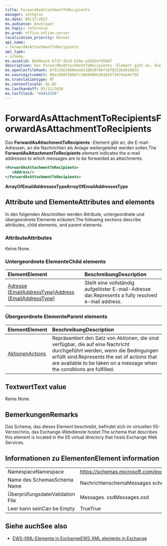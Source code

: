 ```yaml
---
title: ForwardAsAttachmentToRecipients
manager: sethgros
ms.date: 09/17/2015
ms.audience: Developer
ms.topic: reference
ms.prod: office-online-server
localization_priority: Normal
api_name:
- ForwardAsAttachmentToRecipients
api_type:
- schema
ms.assetid: 8649ea14-672f-43c9-b10a-a2b02efd5867
description: Das ForwardAsAttachmentToRecipients -Element gibt an, die E-mail-Adressen, an die Nachrichten als Anlage weitergeleitet werden sollen.
ms.openlocfilehash: bf8c3563460eea811602074bf16f9253b4610832
ms.sourcegitcommit: 88ec988f2bb67c1866d06b361615f3674a24e795
ms.translationtype: MT
ms.contentlocale: de-DE
ms.lasthandoff: 05/31/2020
ms.locfileid: "44453336"
---
```

# <a name="forwardasattachmenttorecipients"></a><span data-ttu-id="df84a-103">ForwardAsAttachmentToRecipients</span><span class="sxs-lookup"><span data-stu-id="df84a-103">ForwardAsAttachmentToRecipients</span></span>

<span data-ttu-id="df84a-104">Das **ForwardAsAttachmentToRecipients** -Element gibt an, die E-mail-Adressen, an die Nachrichten als Anlage weitergeleitet werden sollen.</span><span class="sxs-lookup"><span data-stu-id="df84a-104">The **ForwardAsAttachmentToRecipients** element indicates the e-mail addresses to which messages are to be forwarded as attachments.</span></span> 
  
```XML
<ForwardAsAttachmentToRecipients>
   <Address/>
</ForwardAsAttachmentToRecipients>
```

 <span data-ttu-id="df84a-105">**ArrayOfEmailAddressesType**</span><span class="sxs-lookup"><span data-stu-id="df84a-105">**ArrayOfEmailAddressesType**</span></span>
## <a name="attributes-and-elements"></a><span data-ttu-id="df84a-106">Attribute und Elemente</span><span class="sxs-lookup"><span data-stu-id="df84a-106">Attributes and elements</span></span>

<span data-ttu-id="df84a-107">In den folgenden Abschnitten werden Attribute, untergeordnete und übergeordnete Elemente erläutert.</span><span class="sxs-lookup"><span data-stu-id="df84a-107">The following sections describe attributes, child elements, and parent elements.</span></span>
  
### <a name="attributes"></a><span data-ttu-id="df84a-108">Attribute</span><span class="sxs-lookup"><span data-stu-id="df84a-108">Attributes</span></span>

<span data-ttu-id="df84a-109">Keine.</span><span class="sxs-lookup"><span data-stu-id="df84a-109">None.</span></span>
  
### <a name="child-elements"></a><span data-ttu-id="df84a-110">Untergeordnete Elemente</span><span class="sxs-lookup"><span data-stu-id="df84a-110">Child elements</span></span>

|<span data-ttu-id="df84a-111">**Element**</span><span class="sxs-lookup"><span data-stu-id="df84a-111">**Element**</span></span>|<span data-ttu-id="df84a-112">**Beschreibung**</span><span class="sxs-lookup"><span data-stu-id="df84a-112">**Description**</span></span>|
|:-----|:-----|
|[<span data-ttu-id="df84a-113">Adresse (EmailAddressType)</span><span class="sxs-lookup"><span data-stu-id="df84a-113">Address (EmailAddressType)</span></span>](address-emailaddresstype.md) <br/> |<span data-ttu-id="df84a-114">Stellt eine vollständig aufgelöster E-mail-Adresse dar.</span><span class="sxs-lookup"><span data-stu-id="df84a-114">Represents a fully resolved e-mail address.</span></span>  <br/> |
   
### <a name="parent-elements"></a><span data-ttu-id="df84a-115">Übergeordnete Elemente</span><span class="sxs-lookup"><span data-stu-id="df84a-115">Parent elements</span></span>

|<span data-ttu-id="df84a-116">**Element**</span><span class="sxs-lookup"><span data-stu-id="df84a-116">**Element**</span></span>|<span data-ttu-id="df84a-117">**Beschreibung**</span><span class="sxs-lookup"><span data-stu-id="df84a-117">**Description**</span></span>|
|:-----|:-----|
|[<span data-ttu-id="df84a-118">Aktionen</span><span class="sxs-lookup"><span data-stu-id="df84a-118">Actions</span></span>](actions.md) <br/> |<span data-ttu-id="df84a-119">Repräsentiert den Satz von Aktionen, die sind verfügbar, die auf eine Nachricht durchgeführt werden, wenn die Bedingungen erfüllt sind.</span><span class="sxs-lookup"><span data-stu-id="df84a-119">Represents the set of actions that are available to be taken on a message when the conditions are fulfilled.</span></span>  <br/> |
   
## <a name="text-value"></a><span data-ttu-id="df84a-120">Textwert</span><span class="sxs-lookup"><span data-stu-id="df84a-120">Text value</span></span>

<span data-ttu-id="df84a-121">Keine.</span><span class="sxs-lookup"><span data-stu-id="df84a-121">None.</span></span>
  
## <a name="remarks"></a><span data-ttu-id="df84a-122">Bemerkungen</span><span class="sxs-lookup"><span data-stu-id="df84a-122">Remarks</span></span>

<span data-ttu-id="df84a-123">Das Schema, das dieses Element beschreibt, befindet sich im virtuellen IIS-Verzeichnis, das Exchange-Webdienste hostet.</span><span class="sxs-lookup"><span data-stu-id="df84a-123">The schema that describes this element is located in the IIS virtual directory that hosts Exchange Web Services.</span></span>
  
## <a name="element-information"></a><span data-ttu-id="df84a-124">Informationen zu Elementen</span><span class="sxs-lookup"><span data-stu-id="df84a-124">Element information</span></span>

|||
|:-----|:-----|
|<span data-ttu-id="df84a-125">Namespace</span><span class="sxs-lookup"><span data-stu-id="df84a-125">Namespace</span></span>  <br/> |https://schemas.microsoft.com/exchange/services/2006/messages  <br/> |
|<span data-ttu-id="df84a-126">Name des Schemas</span><span class="sxs-lookup"><span data-stu-id="df84a-126">Schema Name</span></span>  <br/> |<span data-ttu-id="df84a-127">Nachrichtenschema</span><span class="sxs-lookup"><span data-stu-id="df84a-127">Messages schema</span></span>  <br/> |
|<span data-ttu-id="df84a-128">Überprüfungsdatei</span><span class="sxs-lookup"><span data-stu-id="df84a-128">Validation File</span></span>  <br/> |<span data-ttu-id="df84a-129">Messages. xsd</span><span class="sxs-lookup"><span data-stu-id="df84a-129">Messages.xsd</span></span>  <br/> |
|<span data-ttu-id="df84a-130">Leer kann sein</span><span class="sxs-lookup"><span data-stu-id="df84a-130">Can be Empty</span></span>  <br/> |<span data-ttu-id="df84a-131">True</span><span class="sxs-lookup"><span data-stu-id="df84a-131">True</span></span>  <br/> |
   
## <a name="see-also"></a><span data-ttu-id="df84a-132">Siehe auch</span><span class="sxs-lookup"><span data-stu-id="df84a-132">See also</span></span>



- [<span data-ttu-id="df84a-133">EWS-XML-Elemente in Exchange</span><span class="sxs-lookup"><span data-stu-id="df84a-133">EWS XML elements in Exchange</span></span>](ews-xml-elements-in-exchange.md)


